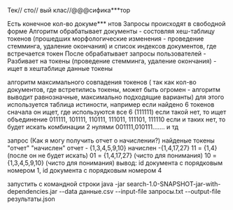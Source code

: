 Тек// сто// вый клас//@@@сифика***тор

Есть конечное кол-во докуме*** нтов
Запросы происходят в свободной форме
Алгоритм обрабатывает документы - состовляя хеш-таблицу токенов (прошедших морфологические изменения - проведение стемминга, удаление окончания) и список индексов документов, где встречается токен
После обрабатывает запросы пользователей - Разбивает на токены (проведение стемминга, удаление окончания) - ищет в хештаблице данные токены

алгоритм максимального совпадения токенов ( так как кол-во документов, где встретились токены, может быть огромен - алгоритм выводит равнозначные, максимально подходящие варианты)
для этого используется таблица истиности, например если найдено 6 токенов
сначала он ищет, где используются все 6 (111111)
если такой нет, то ищет объединение 011111, 101111, 110111, 111011, 111101, 111110
если и таких нет, то будет искать комбинации 2 нулями 001111,010111.......
и тд

запрос (Как я могу получить отчет о начислении?)
найденые токены "отчет" "начислен"
отчет - {1,3,4,5,9,10}
начислен -{1,4,17,27}
11 = {1,4} (после он не будет искать)
01 = {1,4,17,27} (чисто для понимания)
10 = {1,3,4,5,9,10} (чисто для понимания)
вывод: id документа с порядковым номером 1, id документа с порядковым номером 4

запустить с командной строки java -jar search-1.0-SNAPSHOT-jar-with-dependencies.jar  --data данные.csv --input-file запросы.txt --output-file результаты.json 
